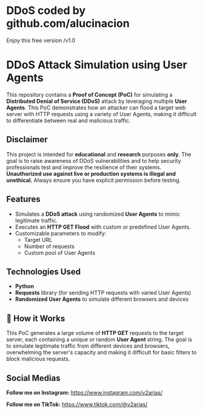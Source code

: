 # DDoS coded by github.com/alucinacion

Enjoy this free version /v1.0

#  DDoS Attack Simulation using User Agents 
This repository contains a **Proof of Concept (PoC)** for simulating a **Distributed Denial of Service (DDoS)** attack by leveraging multiple **User Agents**. This PoC demonstrates how an attacker can flood a target web server with HTTP requests using a variety of User Agents, making it difficult to differentiate between real and malicious traffic.

##  Disclaimer 
This project is intended for **educational** and **research** purposes **only**. The goal is to raise awareness of DDoS vulnerabilities and to help security professionals test and improve the resilience of their systems. **Unauthorized use against live or production systems is illegal and unethical.** Always ensure you have explicit permission before testing.

##  Features
- Simulates a **DDoS attack** using randomized **User Agents** to mimic legitimate traffic.
- Executes an **HTTP GET Flood** with custom or predefined User Agents.
- Customizable parameters to modify:
  - Target URL
  - Number of requests
  - Custom pool of User Agents

##  Technologies Used
- **Python** 
- **Requests** library (for sending HTTP requests with varied User Agents) 
- **Randomized User Agents** to simulate different browsers and devices 

## 🚀 How it Works
This PoC generates a large volume of **HTTP GET** requests to the target server, each containing a unique or random **User Agent** string. The goal is to simulate legitimate traffic from different devices and browsers, overwhelming the server's capacity and making it difficult for basic filters to block malicious requests.


##  Social Medias 

**Follow me on Instagram:**  https://www.instagram.com/v2arias/

**Follow me on TikTok:**     https://www.tiktok.com/@v2arias/

